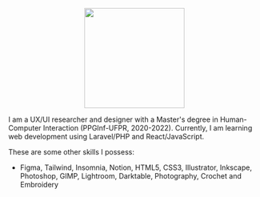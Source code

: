 <p align="center">
          <img width="200px" src="https://user-images.githubusercontent.com/20237654/221728109-ca7cf65c-2205-4310-b6a9-e6603791fce1.svg">
</p>

<p>I am a UX/UI researcher and designer with a Master's degree in Human-Computer Interaction (PPGInf-UFPR, 2020-2022). Currently, I am learning web development using Laravel/PHP and React/JavaScript.</p>

<p>These are some other skills I possess:</p>
<ul>
  <li> Figma, Tailwind, Insomnia, Notion, HTML5, CSS3, Illustrator, Inkscape, Photoshop, GIMP, Lightroom, Darktable, Photography, Crochet and Embroidery </li>
</ul>

